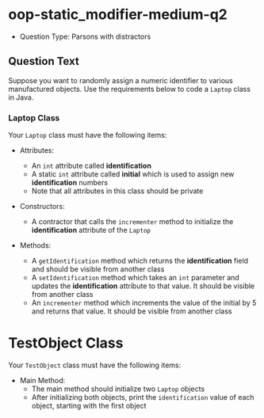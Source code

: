  # oop-static_modifier-medium-q2

- Question Type: Parsons with distractors

## Question Text

Suppose you want to randomly assign a numeric identifier to various manufactured objects. Use the requirements below to 
code a `Laptop` class in Java.

### Laptop Class

Your `Laptop` class must have the following items:

- Attributes:
    - An `int` attribute called **identification** 
    - A static `int` attribute called **initial** which is used to assign new **identification** numbers
    - Note that all attributes in this class should be private

- Constructors:
    - A contractor that calls the `incrementer` method to initialize the **identification** attribute of the `Laptop`

- Methods:
    - A `getIdentification` method which returns the **identification** field and should be visible from another class
    - A `setIdentification` method which takes an `int` parameter and updates the **identification** attribute to that 
      value. It should be visible from another class
    - An `incrementer` method which increments the value of the initial by 5 and returns that value. It should be 
      visible from another class

# TestObject Class

Your `TestObject` class must have the following items:

- Main Method:
    - The main method should initialize two `Laptop` objects
    - After initializing both objects, print the `identification` value of each object, starting with the first object
